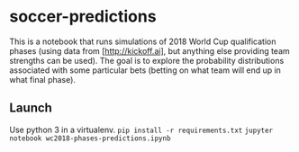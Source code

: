 # soccer-predictions
This is a notebook that runs simulations of 2018 World Cup qualification phases (using data from [http://kickoff.ai], but anything else providing team strengths can be used). The goal is to explore the probability distributions associated with some particular bets (betting on what team will end up in what final phase).

## Launch
Use python 3 in a virtualenv.
`pip install -r requirements.txt`
`jupyter notebook wc2018-phases-predictions.ipynb` 
